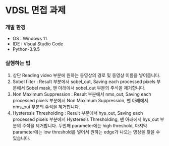 # VDSL 면접 과제

### 개발 환경

- OS : Windows 11   
- IDE : Visual Studio Code
- Python-3.9.5


### 실행하는 법

1. 상단 Reading video 부분에 원하는 동영상의 경로 및 동영상 이름을 넣어줍니다.   
2. Sobel filter : Result 부분에서 sobel_out, Saving each processed pixels 부분에서 Sobel mask, 맨 아래에서 sobel_out 부분의 주석을 제거합니다.   
3. Non Maximum Suppression : Result 부분에서 nms_out, Saving each processed pixels 부분에서 Non Maximum Suppression, 맨 아래에서 nms_out 부분의 주석을 제거합니다.   
4. Hysteresis Thresholding : Result 부분에서 hys_out, Saving each processed pixels 부분에서 Hysteresis Thresholding, 맨 아래에서 hys_out 부분의 주석을 제거합니다. 두번째 parameter에는 high threshold, 마지막 parameter에는 low threshold를 넣어서 원하는 edge가 나오는 영상을 찾을 수 있습니다.